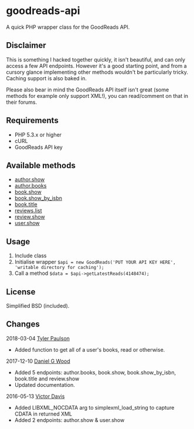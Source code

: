goodreads-api
=============

A quick PHP wrapper class for the GoodReads API.

Disclaimer
----------
This is something I hacked together quickly, it isn't beautiful, and can only access a few API endpoints. However it's a good starting point, and from a cursory glance implementing other methods wouldn't be particularly tricky. Caching support is also baked in.

Please also bear in mind the GoodReads API itself isn't great (some methods for example only support XML!), you can read/comment on that in their forums.

Requirements
------------
* PHP 5.3.x or higher
* cURL
* GoodReads API key

Available methods
-----------------
* [author.show](https://www.goodreads.com/api#author.show)
* [author.books](https://www.goodreads.com/api#author.books)
* [book.show](https://www.goodreads.com/api#book.show)
* [book.show_by_isbn](https://www.goodreads.com/api#book.show_by_isbn)
* [book.title](https://www.goodreads.com/api#book.title)
* [reviews.list](https://www.goodreads.com/api#reviews.list)
* [review.show](https://www.goodreads.com/api#review.show)
* [user.show](https://www.goodreads.com/api#user.show)

Usage
-----
1. Include class
2. Initialise wrapper `$api = new GoodReads('PUT YOUR API KEY HERE', 'writable directory for caching');`
3. Call a method `$data = $api->getLatestReads(4148474);`

License
-------
Simplified BSD (included).

Changes
-------
2018-03-04 [Tyler Paulson](https://github.com/tyler-paulson)
* Added function to get all of a user's books, read or otherwise.

2017-12-10 [Daniel G Wood](https://github.com/danielgwood)
* Added 5 endpoints: author.books, book.show, book.show_by_isbn, book.title and review.show
* Updated documentation.

2016-05-13 [Victor Davis](https://github.com/victordavis/goodreads-api)
* Added LIBXML_NOCDATA arg to simplexml_load_string to capture CDATA in returned XML
* Added 2 endpoints: author.show & user.show
